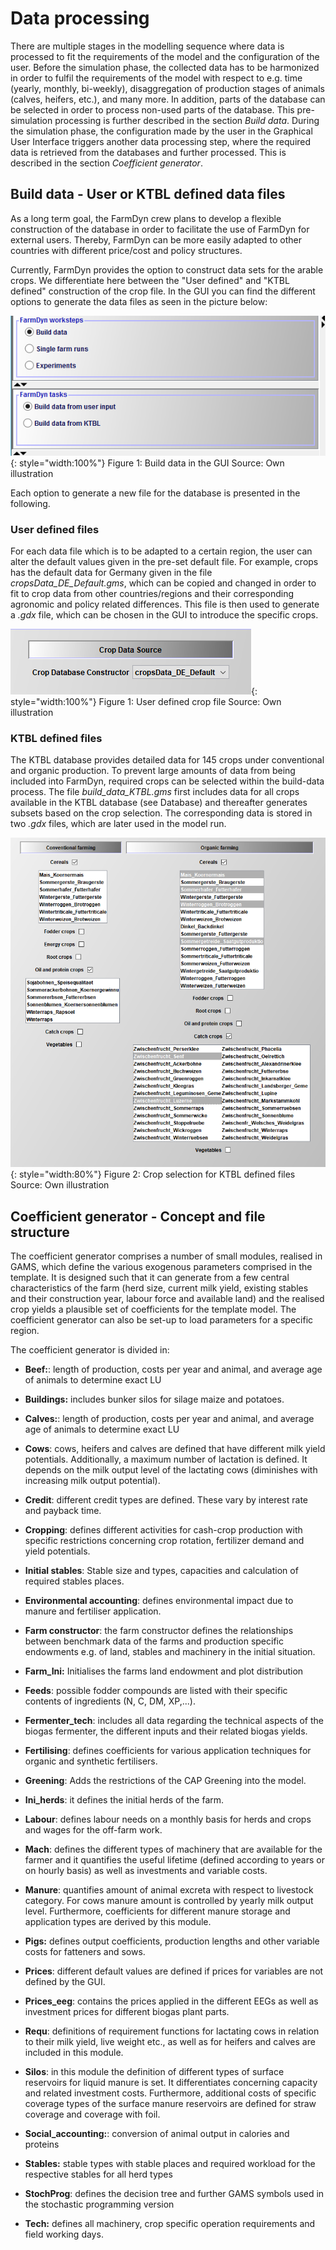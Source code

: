 # Data processing

There are multiple stages in the modelling sequence where data is processed to fit
the requirements of the model and the configuration of the user. Before the simulation phase, the collected data has to be harmonized in order to fulfil the requirements
of the model with respect to e.g. time (yearly, monthly, bi-weekly), disaggregation
of production stages of animals (calves, heifers, etc.), and many more. In addition,
parts of the database can be selected in order to process non-used parts of the database.
This pre-simulation processing is further described in the section *Build data*.
During the simulation phase, the configuration made by the user in the Graphical
User Interface triggers another data processing step, where the required data is
retrieved from the databases and further processed. This is described in the section
*Coefficient generator*.

## Build data - User or KTBL defined data files

As a long term goal, the FarmDyn crew plans to develop a flexible construction
of the database in order to facilitate the use of FarmDyn for external users. Thereby,
FarmDyn can be more easily adapted to other countries with different price/cost and policy structures.

Currently, FarmDyn provides the option to construct data sets for the arable crops.
We differentiate here between the "User defined" and "KTBL defined" construction
of the crop file. In the GUI you can find the different options to generate
the data files as seen in the picture below:

![](../../media/Data/build_data.PNG){: style="width:100%"}
Figure 1: Build data in the GUI
Source: Own illustration

Each option to generate a new file for the database is presented in the following.

### User defined files

For each data file which is to be adapted to a certain region, the user can alter the default values given in the pre-set default file. For example, crops has the default data for Germany given in the file *cropsData_DE_Default.gms*, which can be copied and changed in order to fit to crop data from other countries/regions and their corresponding agronomic and policy related differences. This file is then used to generate a *.gdx* file, which can be chosen in the GUI to introduce the specific crops.

![](../../media/Data/Data_User.PNG){: style="width:100%"}
Figure 1: User defined crop file
Source: Own illustration


### KTBL defined files

The KTBL database provides detailed data for 145 crops under conventional and organic production. To prevent large amounts of data from being included into FarmDyn, required crops can be selected within the build-data process. The file *build_data_KTBL.gms* first includes data for all crops available in the KTBL database (see Database) and thereafter generates subsets based on the crop selection. The corresponding data is stored in two *.gdx* files, which are later used in the model run.

![](../../media/Data/BuildData_KTBL.PNG){: style="width:80%"}
Figure 2: Crop selection for KTBL defined files
Source: Own illustration


## Coefficient generator - Concept and file structure

The coefficient generator comprises a number of small modules, realised in GAMS, which define the various exogenous parameters comprised in the template. It is designed such that it can generate from a few central characteristics of the farm (herd size, current milk yield, existing stables and their construction year, labour force and available land) and the realised crop yields a plausible set of coefficients for the
template model. The coefficient generator can also be set-up to load
parameters for a specific region.

The coefficient generator is divided in:

-   **Beef:**: length of production, costs per year and animal,
    and average age of animals to determine exact LU

-   **Buildings:** includes bunker silos for silage maize and
    potatoes.

-   **Calves:**: length of production, costs per year and animal,
    and average age of animals to determine exact LU

-   **Cows**: cows, heifers and calves are defined that have different
    milk yield potentials. Additionally, a maximum number of lactation
    is defined. It depends on the milk output level of the lactating
    cows (diminishes with increasing milk output potential).

-   **Credit**: different credit types are defined. These vary by
    interest rate and payback time.

-   **Cropping**: defines different activities for cash-crop production
    with specific restrictions concerning crop rotation, fertilizer
    demand and yield potentials.

-   **Initial stables**: Stable size and types, capacities and calculation
    of required stables places.

-   **Environmental accounting**: defines environmental impact due to
    manure and fertiliser application.

-   **Farm constructor**: the farm constructor defines the relationships
    between benchmark data of the farms and production specific
    endowments e.g. of land, stables and machinery in the initial
    situation.

-   **Farm\_Ini:** Initialises the farms land endowment and plot
    distribution

-   **Feeds**: possible fodder compounds are listed with their specific
    contents of ingredients (N, C, DM, XP,\...).

-   **Fermenter\_tech**: includes all data regarding the technical
    aspects of the biogas fermenter, the different inputs and their
    related biogas yields.

-   **Fertilising**: defines coefficients for various application
    techniques for organic and synthetic fertilisers.

-   **Greening**: Adds the restrictions of the CAP
    Greening into the model.

-   **Ini\_herds**: it defines the initial herds of the farm.

-   **Labour**: defines labour needs on a monthly basis for herds and
    crops and wages for the off-farm work.

-   **Mach**: defines the different types of machinery that are
    available for the farmer and it quantifies the useful lifetime
    (defined according to years or on hourly basis) as well as
    investments and variable costs.

-   **Manure**: quantifies amount of animal excreta with respect to
    livestock category. For cows manure amount is controlled by yearly
    milk output level. Furthermore, coefficients for different manure
    storage and application types are derived by this module.

-   **Pigs:** defines output coefficients, production lengths and other
    variable costs for fatteners and sows.

-   **Prices**: different default values are defined if prices for
    variables are not defined by the GUI.

-   **Prices\_eeg**: contains the prices applied in the different EEGs
    as well as investment prices for different biogas plant parts.

-   **Requ**: definitions of requirement functions for lactating cows in
    relation to their milk yield, live weight etc., as well as for
    heifers and calves are included in this module.

-   **Silos**: in this module the definition of different types of
    surface reservoirs for liquid manure is set. It differentiates
    concerning capacity and related investment costs. Furthermore,
    additional costs of specific coverage types of the surface manure
    reservoirs are defined for straw coverage and coverage with foil.

-   **Social_accounting:**: conversion of animal output in calories and proteins

-   **Stables:** stable types with stable places and required workload
    for the respective stables for all herd types

-   **StochProg**: defines the decision tree and further GAMS symbols
    used in the stochastic programming version

-   **Tech:** defines all machinery, crop specific operation
    requirements and field working days.
